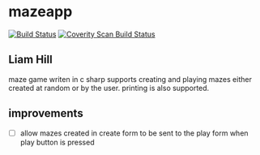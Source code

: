 # mazeapp
[![Build Status](https://travis-ci.org/hillliam/mazeapp.svg?branch=master)](https://travis-ci.org/hillliam/mazeapp)
<a href="https://scan.coverity.com/projects/hillliam-mazeapp">
  <img alt="Coverity Scan Build Status"
       src="https://scan.coverity.com/projects/6348/badge.svg"/>
</a>

Liam Hill
---------

maze game writen in c sharp supports creating and playing mazes either created at random or by the user.
printing is also supported.

improvements
------------
- [ ] allow mazes created in create form to be sent to the play form when play button is pressed
